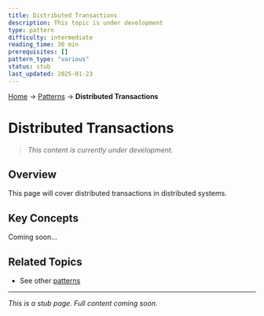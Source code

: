 ```yaml
---
title: Distributed Transactions
description: This topic is under development
type: pattern
difficulty: intermediate
reading_time: 30 min
prerequisites: []
pattern_type: "various"
status: stub
last_updated: 2025-01-23
---
```


<!-- Navigation -->
[Home](../index.md) → [Patterns](index.md) → **Distributed Transactions**

# Distributed Transactions

> *This content is currently under development.*

## Overview

This page will cover distributed transactions in distributed systems.

## Key Concepts

Coming soon...

## Related Topics

- See other [patterns](index.md)

---

*This is a stub page. Full content coming soon.*
